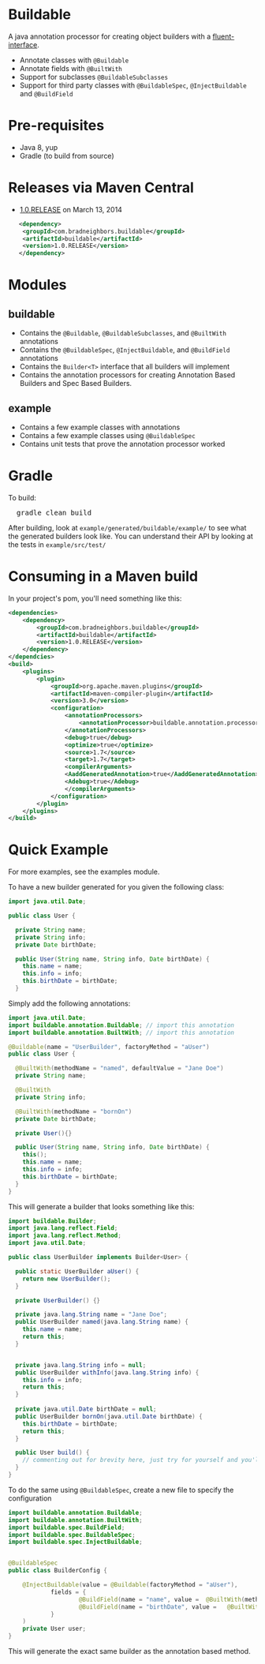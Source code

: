 # Buildable

A java annotation processor for creating object builders with a [fluent-interface](http://en.wikipedia.org/wiki/Fluent_interface).

* Annotate classes with `@Buildable`
* Annotate fields with `@BuiltWith`
* Support for subclasses `@BuildableSubclasses`
* Support for third party classes with `@BuildableSpec`, `@InjectBuildable` and `@BuildField`

# Pre-requisites

* Java 8, yup
* Gradle (to build from source)

# Releases via Maven Central

* [1.0.RELEASE](http://central.maven.org/maven2/com/bradneighbors/buildable/buildable/1.0.RELEASE/) on March 13, 2014

```xml
   <dependency>
    <groupId>com.bradneighbors.buildable</groupId>
    <artifactId>buildable</artifactId>
    <version>1.0.RELEASE</version>
   </dependency>
```

# Modules

## buildable

* Contains the `@Buildable`, `@BuildableSubclasses`, and `@BuiltWith` annotations
* Contains the `@BuildableSpec`, `@InjectBuildable`, and `@BuildField` annotations
* Contains the `Builder<T>` interface that all builders will implement
* Contains the annotation processors for creating Annotation Based Builders and Spec Based Builders.

## example

* Contains a few example classes with annotations
* Contains a few example classes using `@BuildableSpec`
* Contains unit tests that prove the annotation processor worked

# Gradle

To build:
<pre>
  gradle clean build
</pre>

After building, look at `example/generated/buildable/example/` to see what the generated builders look like.
You can understand their API by looking at the tests in `example/src/test/`

# Consuming in a Maven build

In your project's pom, you'll need something like this:

```xml
<dependencies>
    <dependency>
        <groupId>com.bradneighbors.buildable</groupId>
        <artifactId>buildable</artifactId>
        <version>1.0.RELEASE</version>
    </dependency>
</dependcies>
<build>
    <plugins>
        <plugin>
            <groupId>org.apache.maven.plugins</groupId>
            <artifactId>maven-compiler-plugin</artifactId>
            <version>3.0</version>
            <configuration>
                <annotationProcessors>
                    <annotationProcessor>buildable.annotation.processor.BuildableAnnotationProcessor</annotationProcessor>
                </annotationProcessors>
                <debug>true</debug>
                <optimize>true</optimize>
                <source>1.7</source>
                <target>1.7</target>
                <compilerArguments>
                <AaddGeneratedAnnotation>true</AaddGeneratedAnnotation>
                <Adebug>true</Adebug>
                </compilerArguments>
            </configuration>
        </plugin>
    </plugins>
</build>
```

# Quick Example

For more examples, see the examples module.

To have a new builder generated for you given the following class:
```java
import java.util.Date;

public class User {

  private String name;
  private String info;
  private Date birthDate;

  public User(String name, String info, Date birthDate) {
    this.name = name;
    this.info = info;
    this.birthDate = birthDate;
  }
```

Simply add the following annotations:
```java
import java.util.Date;
import buildable.annotation.Buildable; // import this annotation
import buildable.annotation.BuiltWith; // import this annotation

@Buildable(name = "UserBuilder", factoryMethod = "aUser") 
public class User {

  @BuiltWith(methodName = "named", defaultValue = "Jane Doe")
  private String name;

  @BuiltWith
  private String info;

  @BuiltWith(methodName = "bornOn")
  private Date birthDate;

  private User(){}

  public User(String name, String info, Date birthDate) {
    this(); 
    this.name = name;
    this.info = info;
    this.birthDate = birthDate;
  }
}
```

This will generate a builder that looks something like this:
```java
import buildable.Builder;
import java.lang.reflect.Field;
import java.lang.reflect.Method;
import java.util.Date;

public class UserBuilder implements Builder<User> {

  public static UserBuilder aUser() {
    return new UserBuilder();
  }

  private UserBuilder() {}

  private java.lang.String name = "Jane Doe";
  public UserBuilder named(java.lang.String name) {
    this.name = name;
    return this;
  }


  private java.lang.String info = null;
  public UserBuilder withInfo(java.lang.String info) {
    this.info = info;
	return this;
  }
	
  private java.util.Date birthDate = null;
  public UserBuilder bornOn(java.util.Date birthDate) {
    this.birthDate = birthDate;
    return this;
  }

  public User build() {
	// commenting out for brevity here, just try for yourself and you'll see the fields getting set...
  }
}
```

To do the same using `@BuildableSpec`, create a new file to specify the configuration
```java
import buildable.annotation.Buildable;
import buildable.annotation.BuiltWith;
import buildable.spec.BuildField;
import buildable.spec.BuildableSpec;
import buildable.spec.InjectBuildable;


@BuildableSpec
public class BuilderConfig {

    @InjectBuildable(value = @Buildable(factoryMethod = "aUser"),
            fields = {
                    @BuildField(name = "name", value =  @BuiltWith(methodName = "named", defaultValue = "\"Jane Doe\"") ),
                    @BuildField(name = "birthDate", value =   @BuiltWith(methodName = "bornOn")),
            }
    )
    private User user;
}
```

This will generate the exact same builder as the annotation based method.
	


